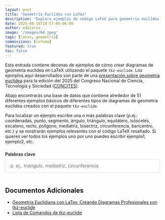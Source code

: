 ```yaml
---
layout: post
title: "Geometría Euclídea con LaTex"
description: "Explora ejemplos de código LaTeX para geometría euclídea utilizando tkz-euclide."
date: 2025-08-16T18:57:00-06:00
author: edalorzo
image: '/images/64.jpeg'
tags: [latex, geometría]
commissions: [cofoma]
featured: true
toc: false
---
```


Esta entrada contiene decenas de ejemplos de cómo crear diagramas de geometría euclídea en LaTeX utilizando el paquete `tkz-euclide`. 
Los ejemplos aquí desarrollados son parte de una [presentación sobre geometría euclídea][1] para la edición del 2025 del 
Congreso Nacional de Ciencia, Tecnología y Sociedad ([CONCITES][0]). 

Abajo encontrarás una base de datos que contiene alrededor de 51 diferentes ejemplos básicos de diferentes tipos de 
diagramas de geometría euclídea creados con el paquete `tkz-euclide`.


Para localizar un ejemplo escribe una o más palabras clave (p.ej.: coordenadas, punto, segmento, ángulo, triángulo, equilátero, isósceles, escaleno, recto, polígono, mediatriz, bisectriz, circunferencia, baricentro, etc.) 
y se mostrarán ejemplos relevantes con el código LaTeX resaltado. Si quieres ver todos los ejemplos uno por uno puedes escribir ejemplo1, ejemplo2, etc.

<div class="tkz-search">
  <label for="tkz-query" class="tkz-label">Palabras clave</label>
  <input id="tkz-query" class="tkz-input" type="search" placeholder="p. ej., triángulo, mediatriz, circunferencia" autocomplete="off" />
  <div id="tkz-results" class="tkz-results" aria-live="polite"></div>
</div>

<style>
.tkz-search{margin:1.5rem 0}
.tkz-label{display:block;font-weight:600;margin-bottom:.5rem}
.tkz-input{width:100%;padding:.75rem 1rem;border:1px solid #dddddd;border-radius:8px;font-size:1rem}
.tkz-results{margin-top:1rem;display:grid;gap:1rem}
.tkz-example{border:1px solid #e5e7eb;border-radius:10px;padding:1rem}
.tkz-title{margin:0 0 .25rem 0;font-size:1.05rem}
.tkz-desc{margin:.25rem 0 .5rem 0;color:#555}
.tkz-tags{margin-top:.5rem}
.tkz-tag{display:inline-block;background:#f2f4f7;border-radius:999px;padding:.15rem .5rem;margin-right:.25rem;font-size:.85rem}
.tkz-empty,.tkz-error{color:#666}
.tkz-example details summary{cursor:pointer}
.tkz-example pre{max-width:100%;overflow:auto}
.tkz-figure{margin-top:.75rem}
.tkz-figure img{max-width:100%;height:auto;display:block;border:1px solid #e5e7eb;border-radius:8px}
.tkz-figcaption{font-size:.85rem;color:#666;margin-top:.25rem}
</style>

<link href="https://cdn.jsdelivr.net/npm/prismjs@1.29.0/themes/prism.min.css" rel="stylesheet" />
<link href="https://cdn.jsdelivr.net/npm/prismjs@1.29.0/plugins/toolbar/prism-toolbar.min.css" rel="stylesheet" />
<script src="https://cdn.jsdelivr.net/npm/prismjs@1.29.0/components/prism-core.min.js" defer></script>
<script src="https://cdn.jsdelivr.net/npm/prismjs@1.29.0/plugins/autoloader/prism-autoloader.min.js" defer></script>
<script src="https://cdn.jsdelivr.net/npm/prismjs@1.29.0/plugins/toolbar/prism-toolbar.min.js" defer></script>
<script>
  // Configurar Autoloader para cargar lenguaje LaTeX
  window.Prism = window.Prism || {}; 
  Prism.plugins = Prism.plugins || {}; 
  Prism.plugins.autoloader = Prism.plugins.autoloader || {}; 
  Prism.plugins.autoloader.languages_path = 'https://cdn.jsdelivr.net/npm/prismjs@1.29.0/components/';
</script>

<!-- JS específico del buscador -->
<script src="/js/tkz-search.js" defer></script>
 

## Documentos Adicionales

* [Geometría Euclidiana con LaTex: Creando Diagramas Profesionales con tkz-euclide][1] 
* [Lista de Comandos de tkz-euclide][2]

[0]: https://www.cientec.or.cr/programas/educadores-divulgadores/concites-m-2025
[1]: {{site.baseurl}}/documentos/concites/taller-geometria-latex-2025.pdf
[2]: {{site.baseurl}}/documentos/concites/poster-comandos-tkz-euclide.pdf
